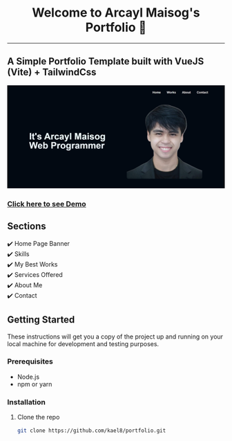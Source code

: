<h1 align="center">Welcome to Arcayl Maisog's Portfolio 👋</h1>

<hr/>

## A Simple Portfolio Template built with VueJS (Vite) + TailwindCss

<p align="center">
  <kbd>
    <img src="src/assets/cover.png" alt="Portfolio Screenshot">
  </kbd>
</p>

### **[Click here to see Demo](https://arcayl-portfolio.netlify.app/)**

## Sections

✔️ Home Page Banner  
✔️ Skills  
✔️ My Best Works  
✔️ Services Offered  
✔️ About Me  
✔️ Contact

## Getting Started

These instructions will get you a copy of the project up and running on your local machine for development and testing purposes.

### Prerequisites

- Node.js
- npm or yarn

### Installation

1. Clone the repo
   ```sh
   git clone https://github.com/kael8/portfolio.git
   ```
